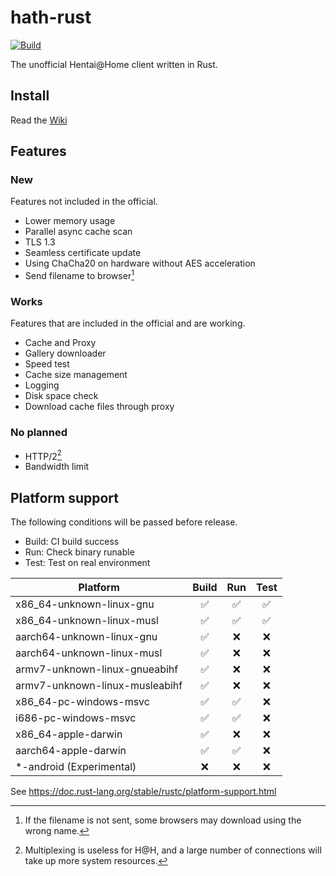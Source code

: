 # hath-rust
[![Build](../../actions/workflows/build.yml/badge.svg)](../../actions/workflows/build.yml)

The unofficial Hentai@Home client written in Rust.

## Install
Read the [Wiki](https://github.com/james58899/hath-rust/wiki/Install)

## Features
### New
Features not included in the official.
* Lower memory usage
* Parallel async cache scan
* TLS 1.3
* Seamless certificate update
* Using ChaCha20 on hardware without AES acceleration
* Send filename to browser[^filename]

### Works
Features that are included in the official and are working.
* Cache and Proxy
* Gallery downloader
* Speed test
* Cache size management
* Logging
* Disk space check
* Download cache files through proxy

### No planned
* HTTP/2[^h2]
* Bandwidth limit

## Platform support
The following conditions will be passed before release.

* Build: CI build success
* Run: Check binary runable
* Test: Test on real environment

|            Platform            | Build |  Run  | Test  |
| ------------------------------ | :---: | :---: | :---: |
| x86_64-unknown-linux-gnu       |  ✅   |  ✅  |  ✅   |
| x86_64-unknown-linux-musl      |  ✅   |  ✅  |  ✅   |
| aarch64-unknown-linux-gnu      |  ✅   |  ❌  |  ❌   |
| aarch64-unknown-linux-musl     |  ✅   |  ❌  |  ❌   |
| armv7-unknown-linux-gnueabihf  |  ✅   |  ❌  |  ❌   |
| armv7-unknown-linux-musleabihf |  ✅   |  ❌  |  ❌   |
| x86_64-pc-windows-msvc         |  ✅   |  ✅  |  ❌   |
| i686-pc-windows-msvc           |  ✅   |  ✅  |  ❌   |
| x86_64-apple-darwin            |  ✅   |  ❌  |  ❌   |
| aarch64-apple-darwin           |  ✅   |  ✅  |  ❌   |
| *-android (Experimental)       |  ❌   |  ❌  |  ❌   |

See https://doc.rust-lang.org/stable/rustc/platform-support.html


[^h2]: Multiplexing is useless for H@H, and a large number of connections will take up more system resources.
[^filename]: If the filename is not sent, some browsers may download using the wrong name.